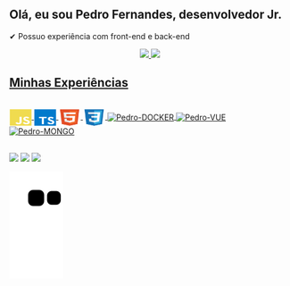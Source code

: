 ## Olá, eu sou Pedro Fernandes, desenvolvedor Jr.

✔ Possuo experiência com front-end e back-end


<div align="center">
  <a href="https://github.com/pedro-h-fernandes">
  <img height="180em" src="https://github-readme-stats.vercel.app/api?username=pedro-h-fernandes&show_icons=true&theme=blueberry&include_all_commits=true&count_private=true"/>
  <img height="180em" src="https://github-readme-stats.vercel.app/api/top-langs/?username=pedro-h-fernandes&layout=compact&langs_count=7&theme=blueberry"/>
</div>

  ## Minhas Experiências
<div style="display: inline_block"><br>
  <img align="center" alt="Pedro-Js" height="30" width="40" src="https://raw.githubusercontent.com/devicons/devicon/master/icons/javascript/javascript-plain.svg">
  <img align="center" alt="Pedro-Ts" height="30" width="40" src="https://raw.githubusercontent.com/devicons/devicon/master/icons/typescript/typescript-plain.svg">
  <img align="center" alt="Pedro-HTML" height="30" width="40" src="https://raw.githubusercontent.com/devicons/devicon/master/icons/html5/html5-original.svg">
  <img align="center" alt="Pedro-CSS" height="30" width="40" src="https://raw.githubusercontent.com/devicons/devicon/master/icons/css3/css3-original.svg"> 
  <img align="center" alt="Pedro-DOCKER" height="50" width="60" src="https://cdn.jsdelivr.net/gh/devicons/devicon/icons/docker/docker-original.svg"  />    
  <img align="center" alt="Pedro-VUE" height="30" width="40" src="https://cdn.jsdelivr.net/gh/devicons/devicon/icons/vuejs/vuejs-original.svg" />          
  <img align="center" alt="Pedro-MONGO" height="35" width="45" src="https://cdn.jsdelivr.net/gh/devicons/devicon/icons/mongodb/mongodb-plain-wordmark.svg" />
          
</div>

##

<div> 
  <a href="https://instagram.com/pedroh_fernandes_" target="_blank"><img src="https://img.shields.io/badge/-Instagram-%23E4405F?style=for-the-badge&logo=instagram&logoColor=white" target="_blank"></a>
  <a href = "mailto:pfernandes180103@gmail.com"><img src="https://img.shields.io/badge/-Gmail-%23333?style=for-the-badge&logo=gmail&logoColor=white" target="_blank"></a>
  <a href="https://www.linkedin.com/in/pedro-henr-fernandes" target="_blank"><img src="https://img.shields.io/badge/-LinkedIn-%230077B5?style=for-the-badge&logo=linkedin&logoColor=white" target="_blank"></a> 
 
  ![Snake animation](https://github.com/rafaballerini/rafaballerini/blob/output/github-contribution-grid-snake.svg)
 
</div>
